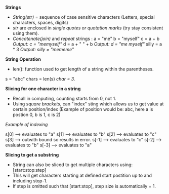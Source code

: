 __Strings__
- *String(str)* =  sequence of case sensitive characters (Letters, special characters, spaces, digits)
- *str* are enclosed in *single quotes or quotation marks* (try stay consistent using them).
- *Concatenate(join)* and *repeat* strings : 
a = "me"
b = "myself"
c = a + b
*Output: c = "memyself"*
d = a + " " + b
*Output: d = "me myself"*
silly = a * 3
*Output: silly = "mememe"*

**String Operation**
- len(): function used to get length of a string within the parentheses.

s = "abc"
chars = len(s)
*char = 3.*

**Slicing for one character in a string**
- Recall in computing, counting starts from 0, not 1.
- Using *square brackets*, can "index" sting which allows us to get value at certain position/index (Example of position would be: abc, here a is postion 0, b is 1, c is 2)

*Example of indexing*

s[0] --> evaluates to "a" 
s[1] --> evaluates to "b"
s[2] --> evaluates to "c"
s[3] --> outwith bound so results in error.
s[-1] --> evaluates to "c"
s[-2] --> evaluates to "b"
s[-3] --> evaluates to "a"

**Slicing to get a substring**
- String can also be sliced to get multiple characters using: [start:stop:step]
- This will get characters starting at defined start postition up to and including stop-1.
- If step is omitted such that [start:stop], step size is automatically = 1.